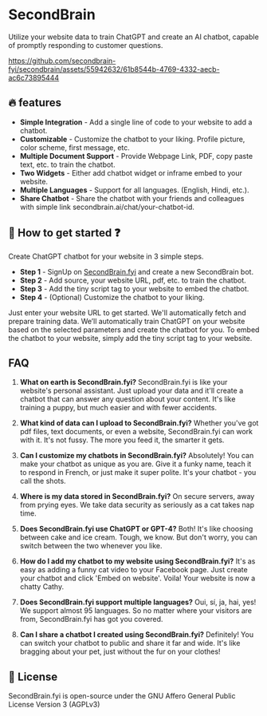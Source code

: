 # SecondBrain

Utilize your website data to train ChatGPT and create an AI chatbot, capable of promptly responding to customer questions.

https://github.com/secondbrain-fyi/secondbrain/assets/55942632/61b8544b-4769-4332-aecb-ac6c73895444

## 🔥 features

- **Simple Integration** - Add a single line of code to your website to add a chatbot.
- **Customizable** - Customize the chatbot to your liking. Profile picture, color scheme, first message, etc.
- **Multiple Document Support** - Provide Webpage Link, PDF, copy paste text, etc. to train the chatbot.
- **Two Widgets** - Either add chatbot widget or inframe embed to your website.
- **Multiple Languages** - Support for all languages. (English, Hindi, etc.).
- **Share Chatbot** - Share the chatbot with your friends and colleagues with simple link secondbrain.ai/chat/your-chatbot-id.

## 🤔 How to get started ❓

Create ChatGPT chatbot for your website in 3 simple steps.

- **Step 1** - SignUp on [SecondBrain.fyi](https://secondbrain.fyi) and create a new SecondBrain bot.
- **Step 2** - Add source, your website URL, pdf, etc. to train the chatbot.
- **Step 3** - Add the tiny script tag to your website to embed the chatbot.
- **Step 4** - (Optional) Customize the chatbot to your liking.

Just enter your website URL to get started. We'll automatically fetch and prepare training data.
We’ll automatically train ChatGPT on your website based on the selected parameters and create the chatbot for you.
To embed the chatbot to your website, simply add the tiny script tag to your website.

## FAQ

1. **What on earth is SecondBrain.fyi?**
   SecondBrain.fyi is like your website's personal assistant. Just upload your data and it'll create a chatbot that can answer any question about your content. It's like training a puppy, but much easier and with fewer accidents.

2. **What kind of data can I upload to SecondBrain.fyi?**
   Whether you've got pdf files, text documents, or even a website, SecondBrain.fyi can work with it. It's not fussy. The more you feed it, the smarter it gets.

3. **Can I customize my chatbots in SecondBrain.fyi?**
   Absolutely! You can make your chatbot as unique as you are. Give it a funky name, teach it to respond in French, or just make it super polite. It's your chatbot - you call the shots.

4. **Where is my data stored in SecondBrain.fyi?**
   On secure servers, away from prying eyes. We take data security as seriously as a cat takes nap time.

5. **Does SecondBrain.fyi use ChatGPT or GPT-4?**
   Both! It's like choosing between cake and ice cream. Tough, we know. But don't worry, you can switch between the two whenever you like.

6. **How do I add my chatbot to my website using SecondBrain.fyi?**
   It's as easy as adding a funny cat video to your Facebook page. Just create your chatbot and click 'Embed on website'. Voila! Your website is now a chatty Cathy.

7. **Does SecondBrain.fyi support multiple languages?**
   Oui, sí, ja, hai, yes! We support almost 95 languages. So no matter where your visitors are from, SecondBrain.fyi has got you covered.

8. **Can I share a chatbot I created using SecondBrain.fyi?**
   Definitely! You can switch your chatbot to public and share it far and wide. It's like bragging about your pet, just without the fur on your clothes!



## 📑 License

SecondBrain.fyi is open-source under the GNU Affero General Public License Version 3 (AGPLv3)
